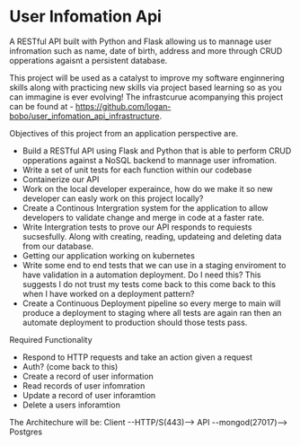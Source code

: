 # User Infomation Api
A RESTful API built with Python and Flask allowing us to mannage user infromation such as name, date of birth, address and more through CRUD opperations agaisnt a persistent database. 

This project will be used as a catalyst to improve my software enginnering skills along with practicing new skills via project based learning so as you can immagine is ever evolving! The infrastcurue acompanying this project can be found at - https://github.com/logan-bobo/user_infomation_api_infrastructure.

Objectives of this project from an application perspective are.
- Build a RESTful API using Flask and Python that is able to perform CRUD opperations against a NoSQL backend to mannage user infromation.
- Write a set of unit tests for each function within our codebase 
- Containerize our API 
- Work on the local developer experaince, how do we make it so new developer can easly work on this project locally?
- Create a Continous Intergration system for the application to allow developers to validate change and merge in code at a faster rate. 
- Write Intergration tests to prove our API responds to requiests sucsesfully. Along with creating, reading, updateing and deleting data from our database.
- Getting our application working on kubernetes
- Write some end to end tests that we can use in a staging enviroment to have validation in a automation deployment. Do I need this? This suggests I do not trust my tests come back to this come back to this when I have worked on a deployment pattern?
- Create a Continuous Deployment pipeline so every merge to main will produce a deployment to staging where all tests are again ran then an automate deployment to production should those tests pass.


Required Functionality
- Respond to HTTP requests and take an action given a request
- Auth? (come back to this)
- Create a record of user information 
- Read records of user infomration
- Update a record of user inforamtion 
- Delete a users inforamtion

The Architechure will be:
Client --HTTP/S(443)--> API --mongod(27017)--> Postgres

